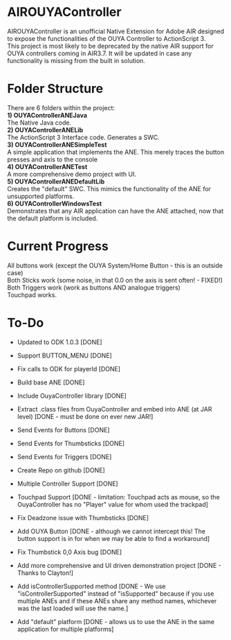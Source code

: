 AIROUYAController
=================

AIROUYAController is an unofficial Native Extension for Adobe AIR designed to expose the functionalities of the OUYA Controller to ActionScript 3.
<BR>This project is most likely to be deprecated by the native AIR support for OUYA controllers coming in AIR3.7.  It will be updated in case any functionality is missing from the built in solution.

Folder Structure
================

There are 6 folders within the project:
<BR><B>1) OUYAControllerANEJava</B>
<BR>The Native Java code.
<BR><B>2) OUYAControllerANELib</B>
<BR>The ActionScript 3 Interface code.  Generates a SWC.
<BR><B>3) OUYAControllerANESimpleTest</B>
<BR>A simple application that implements the ANE.  This merely traces the button presses and axis to the console
<BR><B>4) OUYAControllerANETest</B>
<BR>A more comprehensive demo project with UI.
<BR><B>5) OUYAControllerANEDefaultLib</B>
<BR>Creates the "default" SWC.  This mimics the functionality of the ANE for unsupported platforms.
<BR><B>6) OUYAControllerWindowsTest</B>
<BR>Demonstrates that any AIR application can have the ANE attached, now that the default platform is included.

Current Progress
================

All buttons work (except the OUYA System/Home Button - this is an outside case)
<BR>Both Sticks work (some noise, in that 0.0 on the axis is sent often! - FIXED!)
<BR>Both Triggers work (work as buttons AND analogue triggers)
<BR>Touchpad works.

To-Do
=====

* Updated to ODK 1.0.3 [DONE]
* Support BUTTON_MENU [DONE]
* Fix calls to ODK for playerId [DONE]

* Build base ANE [DONE]
* Include OuyaController library [DONE]
* Extract .class files from OuyaController and embed into ANE (at JAR level) [DONE - must be done on ever new JAR!]
* Send Events for Buttons [DONE]
* Send Events for Thumbsticks [DONE]
* Send Events for Triggers [DONE]
* Create Repo on github [DONE]
* Multiple Controller Support [DONE]
* Touchpad Support [DONE - limitation: Touchpad acts as mouse, so the OuyaController has no "Player" value for whom used the trackpad]
* Fix Deadzone issue with Thumbsticks [DONE]
* Add OUYA Button [DONE - although we cannot intercept this!  The button support is in for when we may be able to find a workaround]
* Fix Thumbstick 0,0 Axis bug [DONE]
* Add more comprehensive and UI driven demonstration project [DONE - Thanks to Clayton!]
* Add isControllerSupported method [DONE - We use "isControllerSupported" instead of "isSupported" because if you use multiple ANEs and if these ANEs share any method names, whichever was the last loaded will use the name.]
* Add "default" platform [DONE - allows us to use the ANE in the same application for multiple platforms]